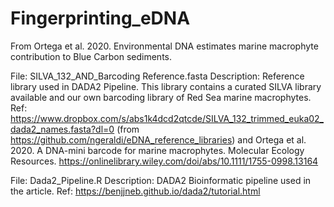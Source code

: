 # Fingerprinting_eDNA

From Ortega et al. 2020. Environmental DNA estimates marine macrophyte contribution to Blue Carbon sediments.


File: SILVA_132_AND_Barcoding Reference.fasta
Description: Reference library used in DADA2 Pipeline.
This library contains a curated SILVA library available and our own barcoding library of Red Sea marine macrophytes. 
Ref: https://www.dropbox.com/s/abs1k4dcd2qtcde/SILVA_132_trimmed_euka02_dada2_names.fasta?dl=0 (from https://github.com/ngeraldi/eDNA_reference_libraries) and Ortega et al. 2020. A DNA-mini barcode for marine macrophytes. Molecular Ecology Resources. https://onlinelibrary.wiley.com/doi/abs/10.1111/1755-0998.13164


File: Dada2_Pipeline.R
Description: DADA2 Bioinformatic pipeline used in the article. 
Ref: https://benjjneb.github.io/dada2/tutorial.html



